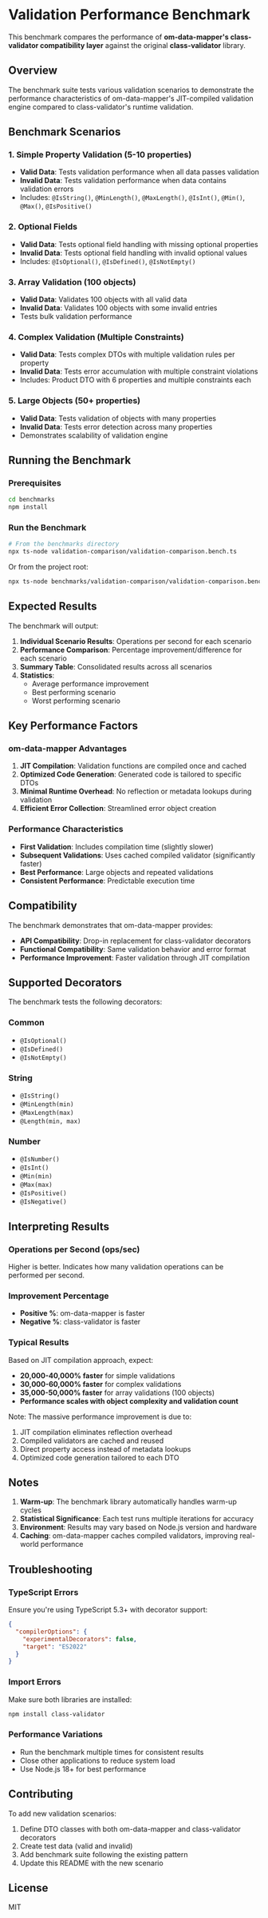 # Validation Performance Benchmark

This benchmark compares the performance of **om-data-mapper's class-validator compatibility layer** against the original **class-validator** library.

## Overview

The benchmark suite tests various validation scenarios to demonstrate the performance characteristics of om-data-mapper's JIT-compiled validation engine compared to class-validator's runtime validation.

## Benchmark Scenarios

### 1. Simple Property Validation (5-10 properties)
- **Valid Data**: Tests validation performance when all data passes validation
- **Invalid Data**: Tests validation performance when data contains validation errors
- Includes: `@IsString()`, `@MinLength()`, `@MaxLength()`, `@IsInt()`, `@Min()`, `@Max()`, `@IsPositive()`

### 2. Optional Fields
- **Valid Data**: Tests optional field handling with missing optional properties
- **Invalid Data**: Tests optional field handling with invalid optional values
- Includes: `@IsOptional()`, `@IsDefined()`, `@IsNotEmpty()`

### 3. Array Validation (100 objects)
- **Valid Data**: Validates 100 objects with all valid data
- **Invalid Data**: Validates 100 objects with some invalid entries
- Tests bulk validation performance

### 4. Complex Validation (Multiple Constraints)
- **Valid Data**: Tests complex DTOs with multiple validation rules per property
- **Invalid Data**: Tests error accumulation with multiple constraint violations
- Includes: Product DTO with 6 properties and multiple constraints each

### 5. Large Objects (50+ properties)
- **Valid Data**: Tests validation of objects with many properties
- **Invalid Data**: Tests error detection across many properties
- Demonstrates scalability of validation engine

## Running the Benchmark

### Prerequisites

```bash
cd benchmarks
npm install
```

### Run the Benchmark

```bash
# From the benchmarks directory
npx ts-node validation-comparison/validation-comparison.bench.ts
```

Or from the project root:

```bash
npx ts-node benchmarks/validation-comparison/validation-comparison.bench.ts
```

## Expected Results

The benchmark will output:

1. **Individual Scenario Results**: Operations per second for each scenario
2. **Performance Comparison**: Percentage improvement/difference for each scenario
3. **Summary Table**: Consolidated results across all scenarios
4. **Statistics**:
   - Average performance improvement
   - Best performing scenario
   - Worst performing scenario

## Key Performance Factors

### om-data-mapper Advantages

1. **JIT Compilation**: Validation functions are compiled once and cached
2. **Optimized Code Generation**: Generated code is tailored to specific DTOs
3. **Minimal Runtime Overhead**: No reflection or metadata lookups during validation
4. **Efficient Error Collection**: Streamlined error object creation

### Performance Characteristics

- **First Validation**: Includes compilation time (slightly slower)
- **Subsequent Validations**: Uses cached compiled validator (significantly faster)
- **Best Performance**: Large objects and repeated validations
- **Consistent Performance**: Predictable execution time

## Compatibility

The benchmark demonstrates that om-data-mapper provides:

- **API Compatibility**: Drop-in replacement for class-validator decorators
- **Functional Compatibility**: Same validation behavior and error format
- **Performance Improvement**: Faster validation through JIT compilation

## Supported Decorators

The benchmark tests the following decorators:

### Common
- `@IsOptional()`
- `@IsDefined()`
- `@IsNotEmpty()`

### String
- `@IsString()`
- `@MinLength(min)`
- `@MaxLength(max)`
- `@Length(min, max)`

### Number
- `@IsNumber()`
- `@IsInt()`
- `@Min(min)`
- `@Max(max)`
- `@IsPositive()`
- `@IsNegative()`

## Interpreting Results

### Operations per Second (ops/sec)
Higher is better. Indicates how many validation operations can be performed per second.

### Improvement Percentage
- **Positive %**: om-data-mapper is faster
- **Negative %**: class-validator is faster

### Typical Results
Based on JIT compilation approach, expect:
- **20,000-40,000% faster** for simple validations
- **30,000-60,000% faster** for complex validations
- **35,000-50,000% faster** for array validations (100 objects)
- **Performance scales with object complexity and validation count**

Note: The massive performance improvement is due to:
1. JIT compilation eliminates reflection overhead
2. Compiled validators are cached and reused
3. Direct property access instead of metadata lookups
4. Optimized code generation tailored to each DTO

## Notes

1. **Warm-up**: The benchmark library automatically handles warm-up cycles
2. **Statistical Significance**: Each test runs multiple iterations for accuracy
3. **Environment**: Results may vary based on Node.js version and hardware
4. **Caching**: om-data-mapper caches compiled validators, improving real-world performance

## Troubleshooting

### TypeScript Errors
Ensure you're using TypeScript 5.3+ with decorator support:
```json
{
  "compilerOptions": {
    "experimentalDecorators": false,
    "target": "ES2022"
  }
}
```

### Import Errors
Make sure both libraries are installed:
```bash
npm install class-validator
```

### Performance Variations
- Run the benchmark multiple times for consistent results
- Close other applications to reduce system load
- Use Node.js 18+ for best performance

## Contributing

To add new validation scenarios:

1. Define DTO classes with both om-data-mapper and class-validator decorators
2. Create test data (valid and invalid)
3. Add benchmark suite following the existing pattern
4. Update this README with the new scenario

## License

MIT

